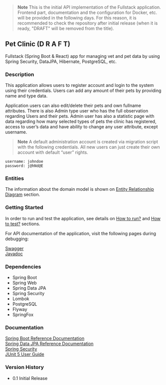 
> **Note** This is the initial API implementation of the Fullstack application. Frontend part, documentation and the 
> configuration for Docker, etc. will be provided in the following days. For this reason, it is recommended to check the 
> repository after initial release (when it is ready, "DRAFT" will be removed from the title). 


## Pet Clinic (D R A F T)
Fullstack (Spring Boot & React) app for managing vet and pet data by using Spring Security, DataJPA, Hibernate, PostgreSQL, etc.


### Description
This application allows users to register account and login to the system using their credentials. Users can add any amount of their pets 
by providing name and type data.

Application users can also edit/delete their pets and own fullname attributes. There is also Admin type user who has the full observation regarding Users and their pets.
Admin user has also a statistic page with data regarding how many selected types of pets the clinic has registered, access to user’s data and have ability to change any user
attribute, except username.

> **Note** A default administration account is created via migration script with the following credentials. All new users can just create their own
account with default “user” rights.

```
username: johndoe
password: j@hNd@E
```


### Entities

The information about the domain model is shown on [Entity Relationship Diagram](backend/src/main/resources/docs/er_diagram.md) section.


### Getting Started

In order to run and test the application, see details on [How to run?](backend/src/main/resources/docs/how_to_run.md) and [How to test?](backend/src/main/resources/docs/how_to_test.md) sections.

For API documentation of the application, visit the following pages during debugging: <br/>

[Swagger](http://localhost:8080/swagger-ui/index.html)<br/>
[Javadoc](backend/src/main/resources/javadoc/index.html)


### Dependencies

* Spring Boot
* Spring Web
* Spring Data JPA
* Spring Security
* Lombok
* PostgreSQL
* Flyway
* SpringFox


### Documentation
[Spring Boot Reference Documentation](https://docs.spring.io/spring-boot/docs/current/reference/htmlsingle/)<br/>
[Spring Data JPA Reference Documentation](https://docs.spring.io/spring-data/jpa/docs/current/reference/html/)<br/>
[Spring Security](https://docs.spring.io/spring-security/reference/index.html)<br/>
[JUnit 5 User Guide](https://junit.org/junit5/docs/snapshot/user-guide/)<br/>


### Version History

* 0.1 Initial Release


<br/>
<br/>